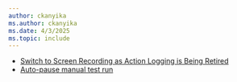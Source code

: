 ```yaml
---
author: ckanyika
ms.author: ckanyika
ms.date: 4/3/2025
ms.topic: include
---
```

 
- [Switch to Screen Recording as Action Logging is Being Retired](#switch-to-screen-recording-as-action-logging-is-being-retired)
- [Auto-pause manual test run ](#auto-pause-manual-test-run)
